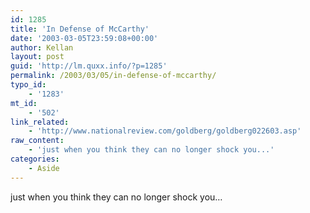 ```yaml
---
id: 1285
title: 'In Defense of McCarthy'
date: '2003-03-05T23:59:08+00:00'
author: Kellan
layout: post
guid: 'http://lm.quxx.info/?p=1285'
permalink: /2003/03/05/in-defense-of-mccarthy/
typo_id:
    - '1283'
mt_id:
    - '502'
link_related:
    - 'http://www.nationalreview.com/goldberg/goldberg022603.asp'
raw_content:
    - 'just when you think they can no longer shock you...'
categories:
    - Aside
---
```


just when you think they can no longer shock you…